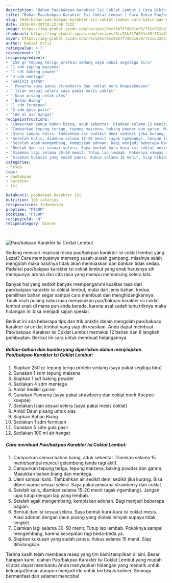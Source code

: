 ```yaml
---
description: "Bahan Pao/bakpao Karakter Isi Coklat Lembut | Cara Bikin Pao/bakpao Karakter Isi Coklat Lembut Yang Lezat Sekali"
title: "Bahan Pao/bakpao Karakter Isi Coklat Lembut | Cara Bikin Pao/bakpao Karakter Isi Coklat Lembut Yang Lezat Sekali"
slug: 1046-bahan-pao-bakpao-karakter-isi-coklat-lembut-cara-bikin-pao-bakpao-karakter-isi-coklat-lembut-yang-lezat-sekali
date: 2020-08-28T18:22:08.722Z
image: https://img-global.cpcdn.com/recipes/9cc91b7f7d831e39/751x532cq70/paobakpao-karakter-isi-coklat-lembut-foto-resep-utama.jpg
thumbnail: https://img-global.cpcdn.com/recipes/9cc91b7f7d831e39/751x532cq70/paobakpao-karakter-isi-coklat-lembut-foto-resep-utama.jpg
cover: https://img-global.cpcdn.com/recipes/9cc91b7f7d831e39/751x532cq70/paobakpao-karakter-isi-coklat-lembut-foto-resep-utama.jpg
author: Daniel Ortiz
ratingvalue: 4.7
reviewcount: 13
recipeingredient:
- "250 gr tepung terigu protein sedang saya pakai segitiga biru"
- "1 sdm tepung maizena"
- "1 sdt baking powder"
- "4 sdm mentega"
- "Sedikit garam"
- " Pewarna saya pakai strawberry dan coklat merk Koepoekoepoe"
- " Isian sesuai selera saya pakai mesis coklat"
- " Daun pisang untuk alas"
- " Bahan Biang"
- "1 sdm fermipan"
- "5 sdm gula pasir"
- "100 ml air hangat"
recipeinstructions:
- "Campurkan semua bahan biang, aduk sebentar. Diamkan selama 15 menit/sampai muncul gelembung tanda ragi aktif."
- "Campurkan tepung terigu, tepung maizena, baking powder dan garam. Masukkan bahan biang dan mentega."
- "Uleni sampai kalis. Tambahkan air sedikit demi sedikit jika kurang. Bisa diberi warna sesuai selera. Saya pakai pewarna strawberry dan coklat."
- "Setelah kalis, diamkan selama 15-20 menit (agak ngembang). Jangan lupa tutup dengan lap yang lembab."
- "Setelah agak mengembang, kempiskan adonan. Bagi menjadi beberapa bagian."
- "Bentuk dan isi sesuai selera. Saya bentuk kura-kura isi coklat mesis. Alasi adonan dengan daun pisang yang diolesi minyak supaya tidak lengket."
- "Diamkan lagi selama 30-50 menit. Tutup lap lembab. Pokoknya sampai mengembang, karena kecepatan ragi beda-beda ya."
- "Siapkan kukusan yang sudah panas. Kukus selama 15 menit. Siap dihidangkan."
categories:
- Resep
tags:
- paobakpao
- karakter
- isi

katakunci: paobakpao karakter isi 
nutrition: 195 calories
recipecuisine: Indonesian
preptime: "PT28M"
cooktime: "PT59M"
recipeyield: "4"
recipecategory: Dinner

---
```



![Pao/bakpao Karakter Isi Coklat Lembut](https://img-global.cpcdn.com/recipes/9cc91b7f7d831e39/751x532cq70/paobakpao-karakter-isi-coklat-lembut-foto-resep-utama.jpg)

Sedang mencari inspirasi resep pao/bakpao karakter isi coklat lembut yang Lezat? Cara membuatnya memang susah-susah gampang. misalnya salah mengolah maka hasilnya tidak akan memuaskan dan bahkan tidak sedap. Padahal pao/bakpao karakter isi coklat lembut yang enak harusnya sih mempunyai aroma dan cita rasa yang mampu memancing selera kita.



Banyak hal yang sedikit banyak mempengaruhi kualitas rasa dari pao/bakpao karakter isi coklat lembut, mulai dari jenis bahan, kedua pemilihan bahan segar sampai cara membuat dan menghidangkannya. Tidak usah pusing kalau mau menyiapkan pao/bakpao karakter isi coklat lembut enak di mana pun anda berada, karena asal sudah tahu triknya maka hidangan ini bisa menjadi sajian spesial.


Berikut ini ada beberapa tips dan trik praktis dalam mengolah pao/bakpao karakter isi coklat lembut yang siap dikreasikan. Anda dapat membuat Pao/bakpao Karakter Isi Coklat Lembut memakai 12 bahan dan 8 langkah pembuatan. Berikut ini cara untuk membuat hidangannya.

<!--inarticleads1-->

##### Bahan-bahan dan bumbu yang diperlukan dalam menyiapkan Pao/bakpao Karakter Isi Coklat Lembut:

1. Siapkan 250 gr tepung terigu protein sedang (saya pakai segitiga biru)
1. Gunakan 1 sdm tepung maizena
1. Siapkan 1 sdt baking powder
1. Sediakan 4 sdm mentega
1. Ambil Sedikit garam
1. Gunakan  Pewarna (saya pakai strawberry dan coklat merk Koepoe-koepoe)
1. Sediakan  Isian sesuai selera (saya pakai mesis coklat)
1. Ambil  Daun pisang untuk alas
1. Siapkan  Bahan Biang
1. Sediakan 1 sdm fermipan
1. Gunakan 5 sdm gula pasir
1. Sediakan 100 ml air hangat




<!--inarticleads2-->

##### Cara membuat Pao/bakpao Karakter Isi Coklat Lembut:

1. Campurkan semua bahan biang, aduk sebentar. Diamkan selama 15 menit/sampai muncul gelembung tanda ragi aktif.
1. Campurkan tepung terigu, tepung maizena, baking powder dan garam. Masukkan bahan biang dan mentega.
1. Uleni sampai kalis. Tambahkan air sedikit demi sedikit jika kurang. Bisa diberi warna sesuai selera. Saya pakai pewarna strawberry dan coklat.
1. Setelah kalis, diamkan selama 15-20 menit (agak ngembang). Jangan lupa tutup dengan lap yang lembab.
1. Setelah agak mengembang, kempiskan adonan. Bagi menjadi beberapa bagian.
1. Bentuk dan isi sesuai selera. Saya bentuk kura-kura isi coklat mesis. Alasi adonan dengan daun pisang yang diolesi minyak supaya tidak lengket.
1. Diamkan lagi selama 30-50 menit. Tutup lap lembab. Pokoknya sampai mengembang, karena kecepatan ragi beda-beda ya.
1. Siapkan kukusan yang sudah panas. Kukus selama 15 menit. Siap dihidangkan.




Terima kasih telah membaca resep yang tim kami tampilkan di sini. Besar harapan kami, olahan Pao/bakpao Karakter Isi Coklat Lembut yang mudah di atas dapat membantu Anda menyiapkan hidangan yang menarik untuk keluarga/teman ataupun menjadi ide untuk berbisnis kuliner. Semoga bermanfaat dan selamat mencoba!
